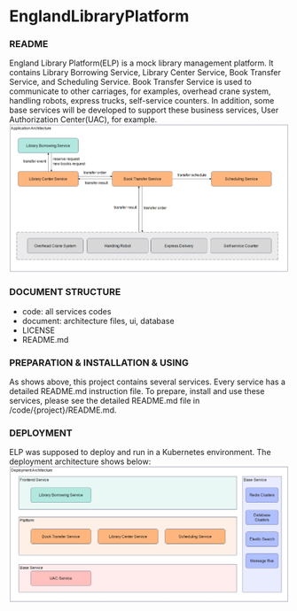 # EnglandLibraryPlatform
### README

England Library Platform(ELP) is a mock library management platform. 
It contains Library Borrowing Service, Library Center Service, Book Transfer Service,
and Scheduling Service. Book Transfer Service is used to communicate to other carriages,
for examples, overhead crane system, handling robots, express trucks, self-service counters.
In addition, some base services will be developed to support these business services, 
User Authorization Center(UAC), for example. 
<img src=".\document\EnglandLibraryPlatform\architecture\application_architecture.png" width="1200"/>

### DOCUMENT STRUCTURE

- code: all services codes
- document: architecture files, ui, database
- LICENSE
- README.md

### PREPARATION & INSTALLATION & USING

As shows above, this project contains several services. 
Every service has a detailed README.md instruction file.
To prepare, install and use these services, please see the detailed README.md file in /code/{project}/README.md.

### DEPLOYMENT
ELP was supposed to deploy and run in a Kubernetes environment.
The deployment architecture shows below:
<img src=".\document\EnglandLibraryPlatform\architecture\deployment_architecture.png">